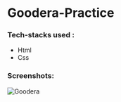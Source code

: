 # Goodera-Practice

### Tech-stacks used :

- Html
- Css

### Screenshots:

![Goodera](./gooeraTask.png)
